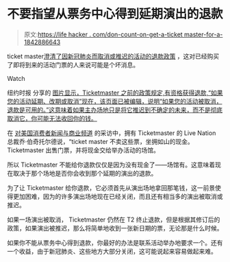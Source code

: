 # 不要指望从票务中心得到延期演出的退款

> 原文:[https://life hacker . com/don-count-on-get-a-ticket master-for-a-1842886643](https://lifehacker.com/dont-count-on-getting-a-refund-from-ticketmaster-for-a-1842886643)

ticket master[澄清了因新冠肺炎而取消或推迟的活动的退款政策](https://help.ticketmaster.com/s/article/Purchase-Policy?language=en_US) ，这对已经购买了即将到来的活动门票的人来说可能是个坏消息。

Watch

纽约时报 分享的 [图片显示，Ticketmaster 之前的政策规定,有资格获得退款,“如果您的活动延期、改期或取消”现在，该页面已被编辑，说明“如果您的活动被取消，退款是可用的。”这意味着如果主办场地只是将它推迟到不确定的未来，而不是彻底取消它，你可能无法收回你的钱。](https://www.nytimes.com/2020/04/08/arts/music/ticketmaster-refunds-coronavirus.html)

在 [对美国消费者新闻与商业频道](https://www.cnbc.com/2020/04/14/why-you-cant-get-a-refund-for-a-postponed-show-from-ticketmaster.html) 的采访中，拥有 Ticketmaster 的 Live Nation 总裁乔·伯奇托尔德说，“ticket master 不卖这些票，坐拥如山的现金。Ticketmaster 出售门票，并将现金交给举办活动的场馆。

所以 Ticketmaster 不能给你退款仅仅是因为没有现金了——场馆有。这意味着现在取决于那个场地是否你会收到那个延期的演出的退款。

为了让 Ticketmaster 给你退款，它必须首先从演出场地拿回那笔钱，这一前景使得更加困难，因为的许多演出场地现在已经关闭，而且还有相当多的演出被取消或推迟。

如果一场演出被取消， Ticketmaster 仍然在 T2 终止退款，但是根据其修订后的政策，如果演出被推迟，那么将简单地收到一张新日期的票，无论那是什么时候。

如果你不能从票务中心得到退款，你最好的办法是联系活动举办地要求一个。还有一个收益，由于新冠肺炎、这些地方大部分关闭，这可能说起来容易做起来难。